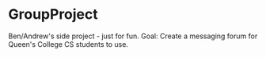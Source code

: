 # GroupProject
Ben/Andrew's side project - just for fun.
Goal: Create a messaging forum for Queen's College CS students to use.

